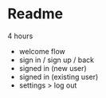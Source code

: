 # Readme

4 hours

- welcome flow
- sign in / sign up / back
- signed in (new user)
- signed in (existing user)
- settings > log out